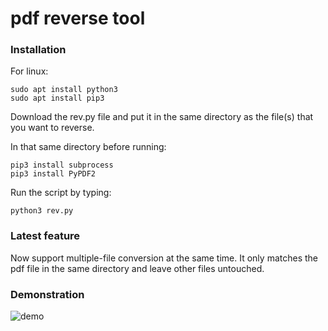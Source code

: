 # pdf reverse tool

### Installation 

For linux:

```
sudo apt install python3 
sudo apt install pip3
```

Download the rev.py file and put it in the same directory as the file(s) that you want to reverse.

In that same directory before running: 

```
pip3 install subprocess
pip3 install PyPDF2
```

Run the script by typing: 

```
python3 rev.py 
```

### Latest feature

Now support multiple-file conversion at the same time. It only matches the pdf file in the same directory and leave other files untouched.


### Demonstration

![demo](https://github.com/h-tu/pdf_rev/blob/master/demo.gif)
